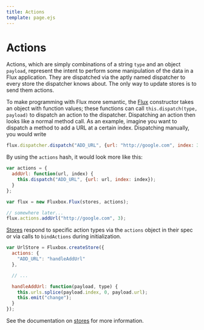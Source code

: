 ```yaml
---
title: Actions
template: page.ejs
---
```


Actions
=======

Actions, which are simply combinations of a string `type` and an object `payload`, represent the intent to perform some manipulation of the data in a Flux application. They are dispatched via the aptly named dispatcher to every store the dispatcher knows about. The only way to update stores is to send them actions.

To make programming with Flux more semantic, the [Flux](/documentation/flux.html) constructor takes an object with function values; these functions can call `this.dispatch(type, payload)` to dispatch an action to the dispatcher. Dispatching an action then looks like a normal method call. As an example, imagine you want to dispatch a method to add a URL at a certain index. Dispatching manually, you would write

```javascript
flux.dispatcher.dispatch("ADD_URL", {url: "http://google.com", index: 3});
```

By using the `actions` hash, it would look more like this:

```javascript
var actions = {
  addUrl: function(url, index) {
    this.dispatch("ADD_URL", {url: url, index: index});
  }
};

var flux = new Fluxbox.Flux(stores, actions);

// somewhere later...
flux.actions.addUrl("http://google.com", 3);
```

[Stores](/documentation/stores.html) respond to specific action types via the `actions` object in their spec or via calls to `bindActions` during initialization.

```javascript
var UrlStore = Fluxbox.createStore({
  actions: {
    "ADD_URL": "handleAddUrl"
  },

  // ...

  handleAddUrl: function(payload, type) {
    this.urls.splice(payload.index, 0, payload.url);
    this.emit("change");
  }
});
```

See the documentation on [stores](/documentation/stores.html) for more information.
